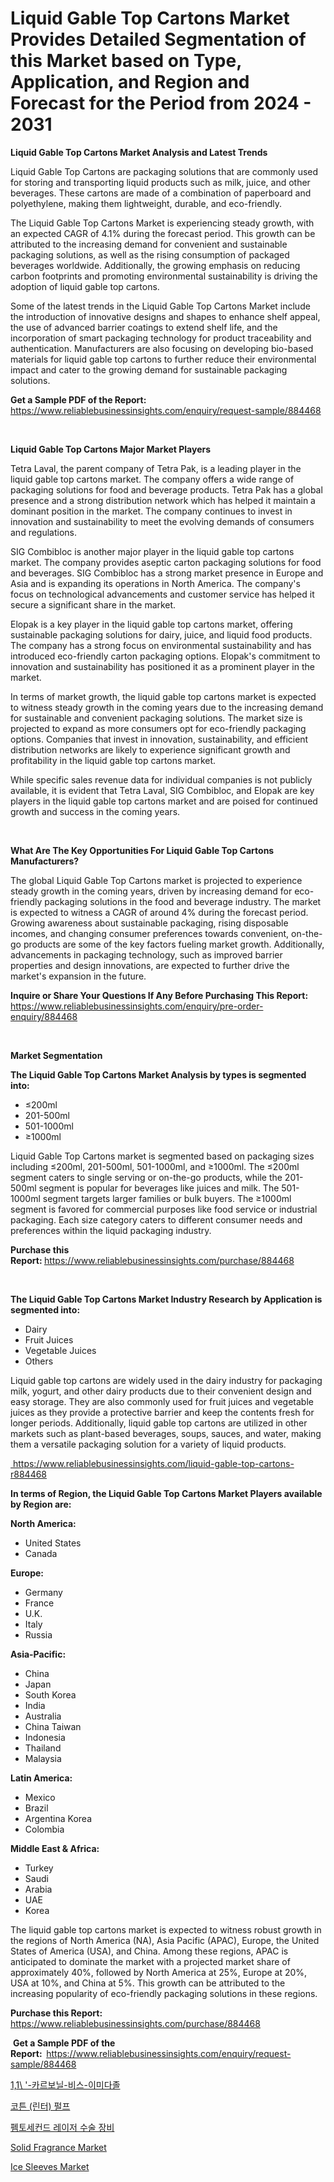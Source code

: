 <p><h1>Liquid Gable Top Cartons Market Provides Detailed Segmentation of this Market based on Type, Application, and Region and Forecast for the Period from 2024 - 2031</h1></p><p><strong>Liquid Gable Top Cartons Market Analysis and Latest Trends</strong></p>
<p><p>Liquid Gable Top Cartons are packaging solutions that are commonly used for storing and transporting liquid products such as milk, juice, and other beverages. These cartons are made of a combination of paperboard and polyethylene, making them lightweight, durable, and eco-friendly.</p><p>The Liquid Gable Top Cartons Market is experiencing steady growth, with an expected CAGR of 4.1% during the forecast period. This growth can be attributed to the increasing demand for convenient and sustainable packaging solutions, as well as the rising consumption of packaged beverages worldwide. Additionally, the growing emphasis on reducing carbon footprints and promoting environmental sustainability is driving the adoption of liquid gable top cartons.</p><p>Some of the latest trends in the Liquid Gable Top Cartons Market include the introduction of innovative designs and shapes to enhance shelf appeal, the use of advanced barrier coatings to extend shelf life, and the incorporation of smart packaging technology for product traceability and authentication. Manufacturers are also focusing on developing bio-based materials for liquid gable top cartons to further reduce their environmental impact and cater to the growing demand for sustainable packaging solutions.</p></p>
<p><strong>Get a Sample PDF of the Report:&nbsp;</strong> <a href="https://www.reliablebusinessinsights.com/enquiry/request-sample/884468">https://www.reliablebusinessinsights.com/enquiry/request-sample/884468</a></p>
<p>&nbsp;</p>
<p><strong>Liquid Gable Top Cartons Major Market Players</strong></p>
<p><p>Tetra Laval, the parent company of Tetra Pak, is a leading player in the liquid gable top cartons market. The company offers a wide range of packaging solutions for food and beverage products. Tetra Pak has a global presence and a strong distribution network which has helped it maintain a dominant position in the market. The company continues to invest in innovation and sustainability to meet the evolving demands of consumers and regulations.</p><p>SIG Combibloc is another major player in the liquid gable top cartons market. The company provides aseptic carton packaging solutions for food and beverages. SIG Combibloc has a strong market presence in Europe and Asia and is expanding its operations in North America. The company's focus on technological advancements and customer service has helped it secure a significant share in the market.</p><p>Elopak is a key player in the liquid gable top cartons market, offering sustainable packaging solutions for dairy, juice, and liquid food products. The company has a strong focus on environmental sustainability and has introduced eco-friendly carton packaging options. Elopak's commitment to innovation and sustainability has positioned it as a prominent player in the market.</p><p>In terms of market growth, the liquid gable top cartons market is expected to witness steady growth in the coming years due to the increasing demand for sustainable and convenient packaging solutions. The market size is projected to expand as more consumers opt for eco-friendly packaging options. Companies that invest in innovation, sustainability, and efficient distribution networks are likely to experience significant growth and profitability in the liquid gable top cartons market.</p><p>While specific sales revenue data for individual companies is not publicly available, it is evident that Tetra Laval, SIG Combibloc, and Elopak are key players in the liquid gable top cartons market and are poised for continued growth and success in the coming years.</p></p>
<p>&nbsp;</p>
<p><strong>What Are The Key Opportunities For Liquid Gable Top Cartons Manufacturers?</strong></p>
<p><p>The global Liquid Gable Top Cartons market is projected to experience steady growth in the coming years, driven by increasing demand for eco-friendly packaging solutions in the food and beverage industry. The market is expected to witness a CAGR of around 4% during the forecast period. Growing awareness about sustainable packaging, rising disposable incomes, and changing consumer preferences towards convenient, on-the-go products are some of the key factors fueling market growth. Additionally, advancements in packaging technology, such as improved barrier properties and design innovations, are expected to further drive the market's expansion in the future.</p></p>
<p><strong>Inquire or Share Your Questions If Any Before Purchasing This Report:</strong> <a href="https://www.reliablebusinessinsights.com/enquiry/pre-order-enquiry/884468">https://www.reliablebusinessinsights.com/enquiry/pre-order-enquiry/884468</a></p>
<p>&nbsp;</p>
<p><strong>Market Segmentation</strong></p>
<p><strong>The Liquid Gable Top Cartons Market Analysis by types is segmented into:</strong></p>
<p><ul><li>≤200ml</li><li>201-500ml</li><li>501-1000ml</li><li>≥1000ml</li></ul></p>
<p><p>Liquid Gable Top Cartons market is segmented based on packaging sizes including ≤200ml, 201-500ml, 501-1000ml, and ≥1000ml. The ≤200ml segment caters to single serving or on-the-go products, while the 201-500ml segment is popular for beverages like juices and milk. The 501-1000ml segment targets larger families or bulk buyers. The ≥1000ml segment is favored for commercial purposes like food service or industrial packaging. Each size category caters to different consumer needs and preferences within the liquid packaging industry.</p></p>
<p><strong>Purchase this Report:&nbsp;</strong><a href="https://www.reliablebusinessinsights.com/purchase/884468">https://www.reliablebusinessinsights.com/purchase/884468</a></p>
<p>&nbsp;</p>
<p><strong>The Liquid Gable Top Cartons Market Industry Research by Application is segmented into:</strong></p>
<p><ul><li>Dairy</li><li>Fruit Juices</li><li>Vegetable Juices</li><li>Others</li></ul></p>
<p><p>Liquid gable top cartons are widely used in the dairy industry for packaging milk, yogurt, and other dairy products due to their convenient design and easy storage. They are also commonly used for fruit juices and vegetable juices as they provide a protective barrier and keep the contents fresh for longer periods. Additionally, liquid gable top cartons are utilized in other markets such as plant-based beverages, soups, sauces, and water, making them a versatile packaging solution for a variety of liquid products.</p></p>
<p><a href="https://www.reliablebusinessinsights.com/liquid-gable-top-cartons-r884468">&nbsp;https://www.reliablebusinessinsights.com/liquid-gable-top-cartons-r884468</a></p>
<p><strong>In terms of Region, the Liquid Gable Top Cartons Market Players available by Region are:</strong></p>
<p>
    <p> <strong> North America: </strong>
        <ul>
            <li>United States</li>
            <li>Canada</li>
        </ul>
        </p> 
    <p> <strong> Europe: </strong>
        <ul>
            <li>Germany</li>
            <li>France</li>
            <li>U.K.</li>
            <li>Italy</li>
            <li>Russia</li>
        </ul>
        </p> 
    <p> <strong> Asia-Pacific: </strong>
        <ul>
            <li>China</li>
            <li>Japan</li>
            <li>South Korea</li>
            <li>India</li>
            <li>Australia</li>
            <li>China Taiwan</li>
            <li>Indonesia</li>
            <li>Thailand</li>
            <li>Malaysia</li>
        </ul>
        </p> 
    <p> <strong> Latin America: </strong>
        <ul>
            <li>Mexico</li>
            <li>Brazil</li>
            <li>Argentina Korea</li>
            <li>Colombia</li>
        </ul>
        </p> 
    <p> <strong> Middle East & Africa: </strong>
        <ul>
            <li>Turkey</li>
            <li>Saudi</li>
            <li>Arabia</li>
            <li>UAE</li>
            <li>Korea</li>
        </ul>
    </p>
    </p>
<p><p>The liquid gable top cartons market is expected to witness robust growth in the regions of North America (NA), Asia Pacific (APAC), Europe, the United States of America (USA), and China. Among these regions, APAC is anticipated to dominate the market with a projected market share of approximately 40%, followed by North America at 25%, Europe at 20%, USA at 10%, and China at 5%. This growth can be attributed to the increasing popularity of eco-friendly packaging solutions in these regions.</p></p>
<p><strong>Purchase this Report: </strong><a href="https://www.reliablebusinessinsights.com/purchase/884468">https://www.reliablebusinessinsights.com/purchase/884468</a></p>
<p>&nbsp;<strong>Get a Sample PDF of the Report:&nbsp;&nbsp;</strong><a href="https://www.reliablebusinessinsights.com/enquiry/request-sample/884468">https://www.reliablebusinessinsights.com/enquiry/request-sample/884468</a></p>
<p><strong></strong></p>
<p><p><a href="https://medium.com/@kellyclarkson42/2024%EB%85%84%EB%B6%80%ED%84%B0-2031%EB%85%84%EA%B9%8C%EC%A7%80-10-%EC%9D%98-cagr%EB%A1%9C-%ED%99%95%EB%8C%80%EB%90%98%EB%8A%94-1-1-%EC%B9%B4%EB%B3%B4%EB%8B%90-%EB%B9%84%EC%8A%A4-%EC%9D%B4%EB%AF%B8%EB%8B%A4%EC%A1%B8-%EC%8B%9C%EC%9E%A5-%EA%B7%9C%EB%AA%A8%EC%97%90-%EB%8C%80%ED%95%9C-%ED%86%B5%EC%B0%B0%EB%A0%A5-2f87cfc0c221">1,1\ '-카르보닐-비스-이미다졸</a></p><p><a href="https://medium.com/@danieldobroiu20221/%EB%A9%B4-%EB%A6%B0%ED%84%B0-%ED%8E%84%ED%94%84-%EC%8B%9C%EC%9E%A5-2024%EB%85%84%EB%B6%80%ED%84%B0-2031%EB%85%84%EA%B9%8C%EC%A7%80%EC%9D%98-%EA%B8%80%EB%A1%9C%EB%B2%8C-%EC%8B%9C%EC%9E%A5-%EB%8F%99%ED%96%A5-%EB%B0%8F-%ED%8C%90%EB%A7%A4-%ED%8A%B8%EB%A0%8C%EB%93%9C-d823010cf117">코튼 (린터) 펄프</a></p><p><a href="https://github.com/khairinauzunul/Market-Research-Report-List-1/blob/main/4340063152766.md">펨토세컨드 레이저 수술 장비</a></p><p><a href="https://github.com/mhrnetwork1/Market-Research-Report-List-1/blob/main/solid-fragrance-market.md">Solid Fragrance Market</a></p><p><a href="https://github.com/khadijahesham19/Market-Research-Report-List-1/blob/main/ice-sleeves-market.md">Ice Sleeves Market</a></p></p>